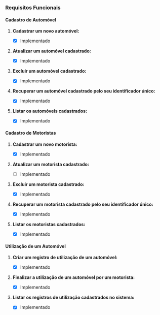 ### Requisitos Funcionais

#### Cadastro de Automóvel

1.  **Cadastrar um novo automóvel:**

    - [x] Implementado

2.  **Atualizar um automóvel cadastrado:**

    - [x] Implementado

3.  **Excluir um automóvel cadastrado:**

    - [x] Implementado

4.  **Recuperar um automóvel cadastrado pelo seu identificador único:**

    - [x] Implementado

5.  **Listar os automóveis cadastrados:**
    - [x] Implementado

#### Cadastro de Motoristas

1.  **Cadastrar um novo motorista:**

    - [x] Implementado

2.  **Atualizar um motorista cadastrado:**

    - [ ] Implementado

3.  **Excluir um motorista cadastrado:**

    - [x] Implementado

4.  **Recuperar um motorista cadastrado pelo seu identificador único:**

    - [x] Implementado

5.  **Listar os motoristas cadastrados:**
    - [x] Implementado

#### Utilização de um Automóvel

1.  **Criar um registro de utilização de um automóvel:**

    - [x] Implementado

2.  **Finalizar a utilização de um automóvel por um motorista:**

    - [x] Implementado

3.  **Listar os registros de utilização cadastrados no sistema:**
    - [x] Implementado
